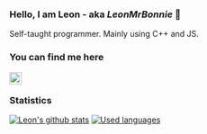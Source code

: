 ### Hello, I am Leon - aka *LeonMrBonnie* 👋

Self-taught programmer. Mainly using C++ and JS. 

### You can find me here

[<img align="left" title="LeonMrBonnie#9840" alt="Discord" width="22px" src="https://cdn.jsdelivr.net/npm/simple-icons@v3/icons/discord.svg" />](#)

<br />

### Statistics

[![Leon's github stats](https://github-readme-stats.vercel.app/api?username=leonmrbonnie&theme=tokyonight)](https://github.com/anuraghazra/github-readme-stats)
[![Used languages](https://github-readme-stats.vercel.app/api/top-langs/?username=leonmrbonnie&layout=compact)](https://github.com/anuraghazra/github-readme-stats)

<br />
